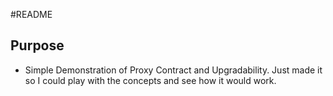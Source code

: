 #README
## Purpose

- Simple Demonstration of Proxy Contract and Upgradability. Just made it 
so I could play with the concepts and see how it would work.
